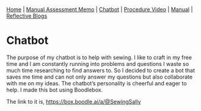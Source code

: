 [Home](index.md) | [Manual Assessment Memo](manual_assessment_memo.md) | [Chatbot](chatbot.md) | [Procedure Video](procedure_video.md) | [Manual](manual.md) | [Reflective Blogs](reflective_blogs.md)

# Chatbot
The purpose of my chatbot is to help with sewing. I like to craft in my free time and I am constantly running into problems and questions I waste so much time researching to find answers to. So I decided to create a bot that saves me time and can not only answer my questions but also collaborate with me on my ideas. The chatbot’s personality is cheerful and eager to help. I made this bot using Boodlebox.

The link to it is, <https://box.boodle.ai/a/@SewingSally>
